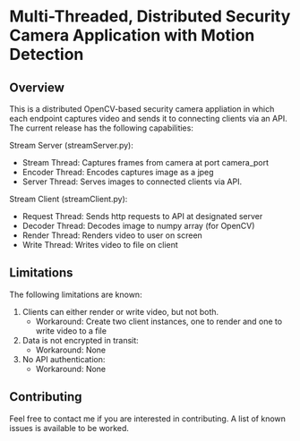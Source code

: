# Multi-Threaded, Distributed Security Camera Application with Motion Detection

## Overview
This is a distributed OpenCV-based security camera appliation in which each endpoint captures video and sends it to connecting clients via an API. The current release has the following capabilities:

Stream Server (streamServer.py): 
* Stream Thread: Captures frames from camera at port camera_port
* Encoder Thread: Encodes captures image as a jpeg
* Server Thread: Serves images to connected clients via API.

Stream Client (streamClient.py):
* Request Thread: Sends http requests to API at designated server
* Decoder Thread: Decodes image to numpy array (for OpenCV)
* Render Thread: Renders video to user on screen
* Write Thread: Writes video to file on client

## Limitations
The following limitations are known:
1. Clients can either render or write video, but not both.
    * Workaround: Create two client instances, one to render and one to write video to a file
2. Data is not encrypted in transit:
    * Workaround: None
3. No API authentication:
    * Workaround: None


## Contributing
Feel free to contact me if you are interested in contributing. A list of known issues is available to be worked.
